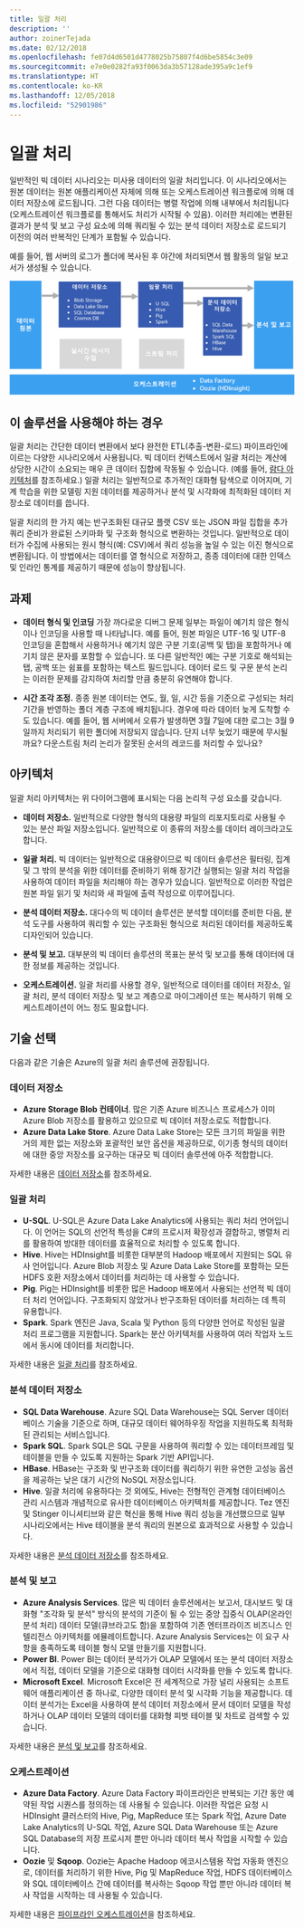 ```yaml
---
title: 일괄 처리
description: ''
author: zoinerTejada
ms.date: 02/12/2018
ms.openlocfilehash: fe07d4d6501d4778025b75807f4d6be5854c3e09
ms.sourcegitcommit: e7e0e0282fa93f0063da3b57128ade395a9c1ef9
ms.translationtype: HT
ms.contentlocale: ko-KR
ms.lasthandoff: 12/05/2018
ms.locfileid: "52901986"
---
```

# <a name="batch-processing"></a>일괄 처리

일반적인 빅 데이터 시나리오는 미사용 데이터의 일괄 처리입니다. 이 시나리오에서는 원본 데이터는 원본 애플리케이션 자체에 의해 또는 오케스트레이션 워크플로에 의해 데이터 저장소에 로드됩니다. 그런 다음 데이터는 병렬 작업에 의해 내부에서 처리됩니다(오케스트레이션 워크플로를 통해서도 처리가 시작될 수 있음). 이러한 처리에는 변환된 결과가 분석 및 보고 구성 요소에 의해 쿼리될 수 있는 분석 데이터 저장소로 로드되기 이전의 여러 반복적인 단계가 포함될 수 있습니다.

예를 들어, 웹 서버의 로그가 폴더에 복사된 후 야간에 처리되면서 웹 활동의 일일 보고서가 생성될 수 있습니다.

![](./images/batch-pipeline.png)

## <a name="when-to-use-this-solution"></a>이 솔루션을 사용해야 하는 경우

일괄 처리는 간단한 데이터 변환에서 보다 완전한 ETL(추출-변환-로드) 파이프라인에 이르는 다양한 시나리오에서 사용됩니다. 빅 데이터 컨텍스트에서 일괄 처리는 계산에 상당한 시간이 소요되는 매우 큰 데이터 집합에 작동될 수 있습니다. (예를 들어, [람다 아키텍처](../big-data/index.md#lambda-architecture)를 참조하세요.) 일괄 처리는 일반적으로 추가적인 대화형 탐색으로 이어지며, 기계 학습을 위한 모델링 지원 데이터를 제공하거나 분석 및 시각화에 최적화된 데이터 저장소로 데이터를 씁니다.

일괄 처리의 한 가지 예는 반구조화된 대규모 플랫 CSV 또는 JSON 파일 집합을 추가 쿼리 준비가 완료된 스키마화 및 구조화 형식으로 변환하는 것입니다. 일반적으로 데이터가 수집에 사용되는 원시 형식(예: CSV)에서 쿼리 성능을 높일 수 있는 이진 형식으로 변환됩니다. 이 방법에서는 데이터를 열 형식으로 저장하고, 종종 데이터에 대한 인덱스 및 인라인 통계를 제공하기 때문에 성능이 향상됩니다.

## <a name="challenges"></a>과제

- **데이터 형식 및 인코딩** 가장 까다로운 디버그 문제 일부는 파일이 예기치 않은 형식이나 인코딩을 사용할 때 나타납니다. 예를 들어, 원본 파일은 UTF-16 및 UTF-8 인코딩을 혼합해서 사용하거나 예기치 않은 구분 기호(공백 및 탭)을 포함하거나 예기치 않은 문자를 포함할 수 있습니다. 또 다른 일반적인 예는 구분 기호로 해석되는 탭, 공백 또는 쉼표를 포함하는 텍스트 필드입니다. 데이터 로드 및 구문 분석 논리는 이러한 문제를 감지하여 처리할 만큼 충분히 유연해야 합니다.

- **시간 조각 조정.** 종종 원본 데이터는 연도, 월, 일, 시간 등을 기준으로 구성되는 처리 기간을 반영하는 폴더 계층 구조에 배치됩니다. 경우에 따라 데이터 늦게 도착할 수도 있습니다. 예를 들어, 웹 서버에서 오류가 발생하면 3월 7일에 대한 로그는 3월 9일까지 처리되기 위한 폴더에 저장되지 않습니다. 단지 너무 늦었기 때문에 무시될까요? 다운스트림 처리 논리가 잘못된 순서의 레코드를 처리할 수 있나요?

## <a name="architecture"></a>아키텍처

일괄 처리 아키텍처는 위 다이어그램에 표시되는 다음 논리적 구성 요소를 갖습니다.

- **데이터 저장소.** 일반적으로 다양한 형식의 대용량 파일의 리포지토리로 사용될 수 있는 분산 파일 저장소입니다. 일반적으로 이 종류의 저장소를 데이터 레이크라고도 합니다. 

- **일괄 처리.** 빅 데이터는 일반적으로 대용량이므로 빅 데이터 솔루션은 필터링, 집계 및 그 밖의 분석을 위한 데이터를 준비하기 위해 장기간 실행되는 일괄 처리 작업을 사용하여 데이터 파일을 처리해야 하는 경우가 있습니다. 일반적으로 이러한 작업은 원본 파일 읽기 및 처리와 새 파일에 출력 작성으로 이루어집니다. 

- **분석 데이터 저장소.** 대다수의 빅 데이터 솔루션은 분석할 데이터를 준비한 다음, 분석 도구를 사용하여 쿼리할 수 있는 구조화된 형식으로 처리된 데이터를 제공하도록 디자인되어 있습니다. 

- **분석 및 보고.** 대부분의 빅 데이터 솔루션의 목표는 분석 및 보고를 통해 데이터에 대한 정보를 제공하는 것입니다. 

- **오케스트레이션.** 일괄 처리를 사용할 경우, 일반적으로 데이터를 데이터 저장소, 일괄 처리, 분석 데이터 저장소 및 보고 계층으로 마이그레이션 또는 복사하기 위해 오케스트레이션이 어느 정도 필요합니다.

## <a name="technology-choices"></a>기술 선택

다음과 같은 기술은 Azure의 일괄 처리 솔루션에 권장됩니다.

### <a name="data-storage"></a>데이터 저장소

- **Azure Storage Blob 컨테이너**. 많은 기존 Azure 비즈니스 프로세스가 이미 Azure Blob 저장소를 활용하고 있으므로 빅 데이터 저장소로도 적합합니다.
- **Azure Data Lake Store**. Azure Data Lake Store는 모든 크기의 파일을 위한 거의 제한 없는 저장소와 포괄적인 보안 옵션을 제공하므로, 이기종 형식의 데이터에 대한 중앙 저장소를 요구하는 대규모 빅 데이터 솔루션에 아주 적합합니다.

자세한 내용은 [데이터 저장소](../technology-choices/data-storage.md)를 참조하세요.

### <a name="batch-processing"></a>일괄 처리

- **U-SQL**. U-SQL은 Azure Data Lake Analytics에 사용되는 쿼리 처리 언어입니다. 이 언어는 SQL의 선언적 특성을 C#의 프로시저 확장성과 결합하고, 병렬처 리를 활용하여 방대한 데이터를 효율적으로 처리할 수 있도록 합니다.
- **Hive**. Hive는 HDInsight를 비롯한 대부분의 Hadoop 배포에서 지원되는 SQL 유사 언어입니다. Azure Blob 저장소 및 Azure Data Lake Store를 포함하는 모든 HDFS 호환 저장소에서 데이터를 처리하는 데 사용할 수 있습니다.
- **Pig**. Pig는 HDInsight를 비롯한 많은 Hadoop 배포에서 사용되는 선언적 빅 데이터 처리 언어입니다. 구조화되지 않았거나 반구조화된 데이터를 처리하는 데 특히 유용합니다.
- **Spark**. Spark 엔진은 Java, Scala 및 Python 등의 다양한 언어로 작성된 일괄 처리 프로그램을 지원합니다. Spark는 분산 아키텍처를 사용하여 여러 작업자 노드에서 동시에 데이터를 처리합니다.

자세한 내용은 [일괄 처리](../technology-choices/batch-processing.md)를 참조하세요.

### <a name="analytical-data-store"></a>분석 데이터 저장소

- **SQL Data Warehouse**. Azure SQL Data Warehouse는 SQL Server 데이터베이스 기술을 기준으로 하며, 대규모 데이터 웨어하우징 작업을 지원하도록 최적화된 관리되는 서비스입니다.
- **Spark SQL**. Spark SQL은 SQL 구문을 사용하여 쿼리할 수 있는 데이터프레임 및 테이블을 만들 수 있도록 지원하는 Spark 기반 API입니다.
- **HBase**. HBase는 구조화 및 반구조화 데이터를 쿼리하기 위한 유연한 고성능 옵션을 제공하는 낮은 대기 시간의 NoSQL 저장소입니다.
- **Hive**. 일괄 처리에 유용하다는 것 외에도, Hive는 전형적인 관계형 데이터베이스 관리 시스템과 개념적으로 유사한 데이터베이스 아키텍처를 제공합니다. Tez 엔진 및 Stinger 이니셔티브와 같은 혁신을 통해 Hive 쿼리 성능을 개선했으므로 일부 시나리오에서는 Hive 테이블을 분석 쿼리의 원본으로 효과적으로 사용할 수 있습니다.

자세한 내용은 [분석 데이터 저장소](../technology-choices/analytical-data-stores.md)를 참조하세요.

### <a name="analytics-and-reporting"></a>분석 및 보고

- **Azure Analysis Services**. 많은 빅 데이터 솔루션에서는 보고서, 대시보드 및 대화형 "조각화 및 분석" 방식의 분석의 기준이 될 수 있는 중앙 집중식 OLAP(온라인 분석 처리) 데이터 모델(큐브라고도 함)을 포함하여 기존 엔터프라이즈 비즈니스 인텔리전스 아키텍처를 에뮬레이트합니다. Azure Analysis Services는 이 요구 사항을 충족하도록 테이블 형식 모델 만들기를 지원합니다.
- **Power BI**. Power BI는 데이터 분석가가 OLAP 모델에서 또는 분석 데이터 저장소에서 직접, 데이터 모델을 기준으로 대화형 데이터 시각화를 만들 수 있도록 합니다.
- **Microsoft Excel**. Microsoft Excel은 전 세계적으로 가장 널리 사용되는 소프트웨어 애플리케이션 중 하나로, 다양한 데이터 분석 및 시각화 기능을 제공합니다. 데이터 분석가는 Excel을 사용하여 분석 데이터 저장소에서 문서 데이터 모델을 작성하거나 OLAP 데이터 모델의 데이터를 대화형 피벗 테이블 및 차트로 검색할 수 있습니다.

자세한 내용은 [분석 및 보고](../technology-choices/analysis-visualizations-reporting.md)를 참조하세요.

### <a name="orchestration"></a>오케스트레이션

- **Azure Data Factory**. Azure Data Factory 파이프라인은 반복되는 기간 동안 예약된 작업 시퀀스를 정의하는 데 사용될 수 있습니다. 이러한 작업은 요청 시 HDInsight 클러스터의 Hive, Pig, MapReduce 또는 Spark 작업, Azure Date Lake Analytics의 U-SQL 작업, Azure SQL Data Warehouse 또는 Azure SQL Database의 저장 프로시저 뿐만 아니라 데이터 복사 작업을 시작할 수 있습니다.
- **Oozie** 및 **Sqoop**. Oozie는 Apache Hadoop 에코시스템용 작업 자동화 엔진으로, 데이터를 처리하기 위한 Hive, Pig 및 MapReduce 작업, HDFS 데이터베이스와 SQL 데이터베이스 간에 데이터를 복사하는 Sqoop 작업 뿐만 아니라 데이터 복사 작업을 시작하는 데 사용될 수 있습니다.

자세한 내용은 [파이프라인 오케스트레이션](../technology-choices/pipeline-orchestration-data-movement.md)을 참조하세요.
